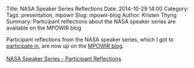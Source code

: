 Title: NASA Speaker Series Reflections
Date: 2014-10-29 14:00
Category: 
Tags: presentation, mpowir
Slug: mpowir-blog
Author: Kristen Thyng
Summary: Participant reflections about the NASA speaker series are available on the MPOWIR blog


Participant reflections from the NASA speaker series, which I got to [participate in](http://kristenthyng.com/blog/2014/05/30/goddard/), are now up on the [MPOWIR blog](http://mpowir.org/nasa-speaker-series-participant-reflections/).
<br><br>
<a class="embedly-card" href="http://mpowir.org/nasa-speaker-series-participant-reflections/">NASA Speaker Series - Participant Reflections</a>
<script async src="//cdn.embedly.com/widgets/platform.js" charset="UTF-8"></script>